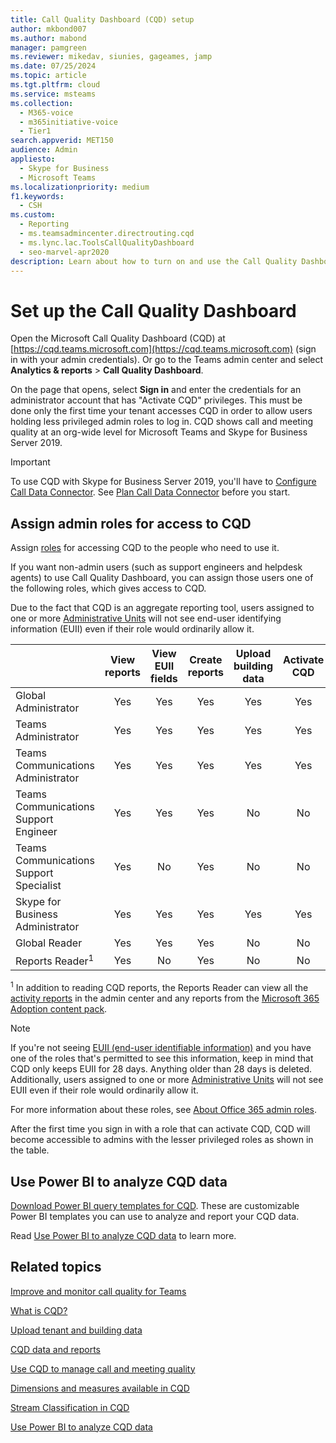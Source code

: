 ```yaml
---
title: Call Quality Dashboard (CQD) setup
author: mkbond007
ms.author: mabond
manager: pamgreen
ms.reviewer: mikedav, siunies, gageames, jamp
ms.date: 07/25/2024
ms.topic: article
ms.tgt.pltfrm: cloud
ms.service: msteams
ms.collection: 
  - M365-voice
  - m365initiative-voice
  - Tier1
search.appverid: MET150
audience: Admin
appliesto: 
  - Skype for Business
  - Microsoft Teams
ms.localizationpriority: medium
f1.keywords: 
  - CSH
ms.custom: 
  - Reporting
  - ms.teamsadmincenter.directrouting.cqd
  - ms.lync.lac.ToolsCallQualityDashboard
  - seo-marvel-apr2020
description: Learn about how to turn on and use the Call Quality Dashboard (CQD) and get summary reports of quality of calls.
---
```

# Set up the Call Quality Dashboard

Open the Microsoft Call Quality Dashboard (CQD) at [https://cqd.teams.microsoft.com](https://cqd.teams.microsoft.com) (sign in with your admin credentials). Or go to the Teams admin center and select **Analytics & reports** > **Call Quality Dashboard**.

On the page that opens, select **Sign in** and enter the credentials for an administrator account that has "Activate CQD" privileges. This must be done only the first time your tenant accesses CQD in order to allow users holding less privileged admin roles to log in. CQD shows call and meeting quality at an org-wide level for Microsoft Teams and Skype for Business Server 2019.

> [!IMPORTANT]
> To use CQD with Skype for Business Server 2019, you'll have to [Configure Call Data Connector](/skypeforbusiness/hybrid/configure-call-data-connector). See [Plan Call Data Connector](/skypeforbusiness/hybrid/plan-call-data-connector) before you start.

## Assign admin roles for access to CQD

Assign [roles](/microsoft-365/admin/add-users/about-admin-roles) for accessing CQD to the people who need to use it.

If you want non-admin users (such as support engineers and helpdesk agents) to use Call Quality Dashboard, you can assign those users one of the following roles, which gives access to CQD.

Due to the fact that CQD is an aggregate reporting tool, users assigned to one or more [Administrative Units](/azure/active-directory/roles/administrative-units) will not see end-user identifying information (EUII) even if their role would ordinarily allow it.

|&nbsp;  |View reports  |View EUII fields  |Create reports  |Upload building data  |Activate CQD |
|---------|:-------:|:-------:|:-------:|:-------:|:-------:|
|Global Administrator     |Yes         |Yes         |Yes         |Yes         |Yes  |
|Teams Administrator     |Yes         |Yes         |Yes         |Yes         |Yes  |
|Teams Communications Administrator     |Yes         |Yes         |Yes         |Yes         |Yes  |
|Teams Communications Support Engineer     |Yes         |Yes         |Yes         |No         |No  |
|Teams Communications Support Specialist     |Yes         |No         |Yes         |No         |No  |
|Skype for Business Administrator     |Yes         |Yes         |Yes         |Yes         |Yes  |
|Global Reader |Yes         |Yes         |Yes         |No         |No  |
|Reports Reader<sup>1</sup>     |Yes         |No         |Yes         |No         | No  |

<sup>1</sup> In addition to reading CQD reports, the Reports Reader can view all the [activity reports](https://support.office.com/article/activity-reports-0d6dfb17-8582-4172-a9a9-aed798150263) in the admin center and any reports from the [Microsoft 365 Adoption content pack](https://support.office.com/article/Office-365-Adoption-content-pack-77ff780d-ab19-4553-adea-09cb65ad0f1f).

> [!NOTE]
> If you're not seeing [EUII (end-user identifiable information)](CQD-data-and-reports.md#euii-data) and you have one of the roles that's permitted to see this information, keep in mind that CQD only keeps EUII for 28 days. Anything older than 28 days is deleted. Additionally, users assigned to one or more [Administrative Units](/azure/active-directory/roles/administrative-units) will not see EUII even if their role would ordinarily allow it.

For more information about these roles, see [About Office 365 admin roles](/office365/admin/add-users/about-admin-roles).

After the first time you sign in with a role that can activate CQD, CQD will become accessible to admins with the lesser privileged roles as shown in the table.

## Use Power BI to analyze CQD data

[Download Power BI query templates for CQD](https://www.microsoft.com/download/details.aspx?id=102291). These are customizable Power BI templates you can use to analyze and report your CQD data.

Read [Use Power BI to analyze CQD data](CQD-Power-BI-query-templates.md) to learn more.

## Related topics

[Improve and monitor call quality for Teams](monitor-call-quality-qos.md)

[What is CQD?](CQD-what-is-call-quality-dashboard.md)

[Upload tenant and building data](CQD-upload-tenant-building-data.md)

[CQD data and reports](CQD-data-and-reports.md)

[Use CQD to manage call and meeting quality](quality-of-experience-review-guide.md)

[Dimensions and measures available in CQD](dimensions-and-measures-available-in-call-quality-dashboard.md)

[Stream Classification in CQD](stream-classification-in-call-quality-dashboard.md)

[Use Power BI to analyze CQD data](CQD-Power-BI-query-templates.md)

